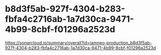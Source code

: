 # b8d3f5ab-927f-4304-b283-fbfa4c2716ab-1a7d30ca-9471-4b99-8cbf-f01296a2523d
https://sonarcloud.io/summary/overall?id=iamneo-production_b8d3f5ab-927f-4304-b283-fbfa4c2716ab-1a7d30ca-9471-4b99-8cbf-f01296a2523d
